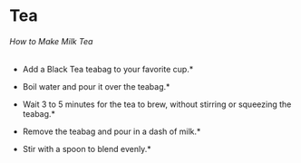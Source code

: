 # Tea
###### How to Make Milk Tea



* Add a Black Tea teabag to your favorite cup.*

* Boil water and pour it over the teabag.*

* Wait 3 to 5 minutes for the tea to brew, without stirring or squeezing the teabag.*

* Remove the teabag and pour in a dash of milk.*

* Stir with a spoon to blend evenly.*